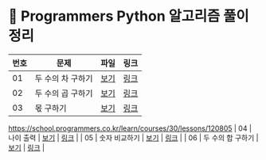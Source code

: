 
# 📄 Programmers Python 알고리즘 풀이 정리

| 번호 | 문제 | 파일 | 링크 |
|------|------|------|------|
| 01 | 두 수의 차 구하기 | [보기](./01_num_diff.py) | [링크](https://school.programmers.co.kr/learn/courses/30/lessons/120803) |
| 02 | 두 수의 곱 구하기 | [보기](./02_num_product.py) | [링크](https://school.programmers.co.kr/learn/courses/30/lessons/120804) |
| 03 | 몫 구하기 | [보기](./03_find_quotients.py) | [링크](https://school.programmers.co.kr/learn/courses/30/lessons/120805) |
https://school.programmers.co.kr/learn/courses/30/lessons/120805
| 04 | 나이 출력 | [보기](./04_cal_age.py) | [링크](https://school.programmers.co.kr/learn/courses/30/lessons/120820) |
| 05 | 숫자 비교하기 | [보기](./05_compare_numbers.py) | [링크](https://school.programmers.co.kr/learn/courses/30/lessons/120807) |
| 06 | 두 수의 합 구하기 | [보기](./06_sum_tnumbers.py) | [링크](https://school.programmers.co.kr/learn/courses/30/lessons/120802) |


